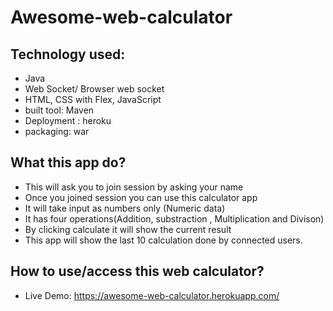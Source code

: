 # Awesome-web-calculator
## Technology used:
- Java
- Web Socket/ Browser web socket
- HTML, CSS with Flex, JavaScript
- built tool: Maven
- Deployment : heroku
- packaging: war


## What this app do?
- This will ask you to join session by asking your name
- Once you joined session you can use this calculator app
- It will take input as numbers only (Numeric data)
- It has four operations(Addition, substraction , Multiplication and Divison)
- By clicking calculate it will show the current result
- This app will show the last 10 calculation done by connected users.

## How to use/access this web calculator?
- Live Demo: https://awesome-web-calculator.herokuapp.com/
